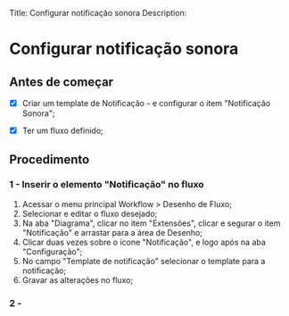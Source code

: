 Title: Configurar notificação sonora
Description:

# Configurar notificação sonora



## Antes de começar

* [x] Criar um template de Notificação - e configurar o item "Notificação Sonora";

* [x] Ter um fluxo definido;

## Procedimento

### 1 - Inserir o elemento "Notificação" no fluxo

1. Acessar o menu principal Workflow > Desenho de Fluxo;
2. Selecionar e editar o fluxo desejado;
3. Na aba "Diagrama", clicar no item "Extensões", clicar e segurar o item "Notificação" e arrastar para a área de Desenho;
4. Clicar duas vezes sobre o ícone "Notificação", e logo após na aba "Configuração";
5. No campo "Template de notificação" selecionar o template para a notificação;
6. Gravar as alterações no fluxo;

### 2 - 
